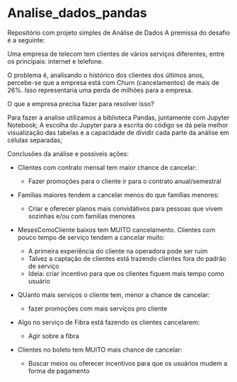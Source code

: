 # Analise_dados_pandas
 Repositório com projeto simples de Análise de Dados
 A premissa do desafio é a seguinte:
 
 Uma empresa de telecom tem clientes de vários serviços diferentes, entre os principais: internet e telefone.
 
O problema é, analisando o histórico dos clientes dos últimos anos, percebe-se que a empresa está com Churn (cancelamentos) de mais de 26%.
Isso representaria uma perda de milhões para a empresa.

O que a empresa precisa fazer para resolver isso?

Para fazer a analise utilizamos a biblioteca Pandas, juntamente com Jupyter Notebook;
A escolha do Jupyter para a escrita do código se dá pela melhor visualização das tabelas e a capacidade de dividir cada parte da análise em células separadas;

Conclusões da análise e possiveis ações:

- Clientes com contrato mensal tem maior chance de cancelar:
    - Fazer promoções para o cliente ir para o contrato anual/semestral
    
- Familias maiores tendem a cancelar menos do que famílias menores:
    - Criar e oferecer planos mais convidátivos para pessoas que vivem sozinhas e/ou com familias menores
    
- MesesComoCliente baixos tem MUITO cancelamento. Clientes com pouco tempo de serviço tendem a cancelar muito:
    - A primeira experiência do cliente na operadora pode ser ruim
    - Talvez a captação de clientes está trazendo clientes fora do padrão de serviço
    - Ideia: criar incentivo para que os clientes fiquem mais tempo como usuário
    
- QUanto mais serviços o cliente tem, menor a chance de cancelar:
    - fazer promoções com mais serviços pro cliente
    
- Algo no serviço de Fibra está fazendo os clientes cancelarem:
    - Agir sobre a fibra
    
- Clientes no boleto tem MUITO mais chance de cancelar:
    - Buscar meios ou oferecer incentivos para que os usuários mudem a forma de pagamento 
